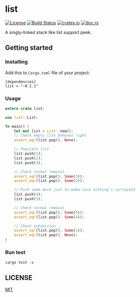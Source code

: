# list

[![License](https://img.shields.io/badge/license-MIT-blue.svg)](LICENSE)
[![Build Status](https://travis-ci.org/MrKiven/list.svg?branch=master)](https://travis-ci.org/MrKiven/list)
[![crates.io](https://img.shields.io/crates/v/list.svg)](https://crates.io/crates/list)
[![doc.rs](https://docs.rs/list/badge.svg)](https://docs.rs/list)

A singly-linked stack like list support peek.

## Getting started

### Installing

Add this to `Cargo.toml` file of your project:

```
[dependencies]
list = "~0.1.1"
```

### Usage

```rust
extern crate list;

use list::List;

fn main() {
    let mut list = List::new();
    // Check empty list behaves right
    assert_eq!(list.pop(), None);

    // Populate list
    list.push(1);
    list.push(2);
    list.push(3);

    // Check normal removal
    assert_eq!(list.pop(), Some(3));
    assert_eq!(list.pop(), Some(2));

    // Push some more just to make sure nothing's corrupted
    list.push(4);
    list.push(5);

    // Check normal removal
    assert_eq!(list.pop(), Some(5));
    assert_eq!(list.pop(), Some(4));

    // Check exhaustion
    assert_eq!(list.pop(), Some(1));
    assert_eq!(list.pop(), None);
}
```

### Run test

`cargo test -v`


## LICENSE

[MIT](LICENSE)
